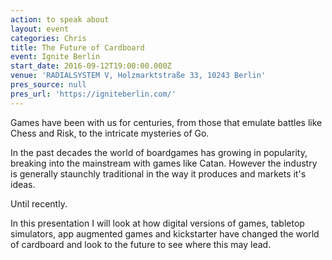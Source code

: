 ```yaml
---
action: to speak about
layout: event
categories: Chris
title: The Future of Cardboard
event: Ignite Berlin
start_date: 2016-09-12T19:00:00.000Z
venue: 'RADIALSYSTEM V, Holzmarktstraße 33, 10243 Berlin'
pres_source: null
pres_url: 'https://igniteberlin.com/'
---
```


Games have been with us for centuries, from those that emulate battles like Chess and Risk, to the intricate mysteries of Go.

In the past decades the world of boardgames has growing in popularity, breaking into the mainstream with games like Catan. However the industry is generally staunchly traditional in the way it produces and markets it's ideas.

Until recently.

In this presentation I will look at how digital versions of games, tabletop simulators, app augmented games and kickstarter have changed the world of cardboard and look to the future to see where this may lead.
